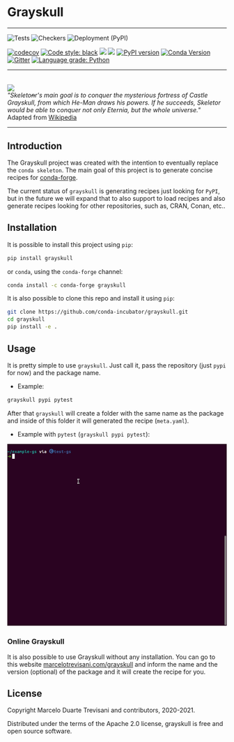 # Grayskull
-------------
![Tests](https://github.com/conda-incubator/grayskull/workflows/Tests/badge.svg?branch=master) ![Checkers](https://github.com/conda-incubator/grayskull/workflows/Checkers/badge.svg?branch=master) ![Deployment (PyPI)](https://github.com/conda-incubator/grayskull/workflows/Upload%20Package%20to%20PyPI/badge.svg)

[![codecov](https://codecov.io/gh/conda-incubator/grayskull/branch/master/graph/badge.svg)](https://codecov.io/gh/conda-incubator/grayskull) [![Code style: black](https://img.shields.io/badge/code%20style-black-000000.svg)](https://github.com/psf/black) ![](https://img.shields.io/badge/python-3.7+-blue.svg) ![](https://img.shields.io/github/license/conda-incubator/grayskull.svg) [![PyPI version](https://badge.fury.io/py/grayskull.svg)](https://badge.fury.io/py/grayskull) [![Conda Version](https://img.shields.io/conda/vn/conda-forge/grayskull.svg)](https://anaconda.org/conda-forge/grayskull) [![Gitter](https://badges.gitter.im/conda_grayskull/community.svg)](https://gitter.im/conda_grayskull/community?utm_source=badge&utm_medium=badge&utm_campaign=pr-badge) [![Language grade: Python](https://img.shields.io/lgtm/grade/python/g/conda-incubator/grayskull.svg?logo=lgtm&logoWidth=18)](https://lgtm.com/projects/g/conda-incubator/grayskull/context:python)

-------------
<span align="center">
    <br>
    <img src="https://comicvine1.cbsistatic.com/uploads/original/4/49448/2661756-castle_grayskull.jpg" align="center" />
    <br>
    <i>"Skeleto<strike>n</strike>r's main goal is to conquer the mysterious fortress of Castle Grayskull, from which He-Man draws his powers. If he succeeds, Skeletor would be able to conquer not only Eternia, but the whole universe."</i> </br>Adapted from <a href=https://en.wikipedia.org/wiki/Skeletor>Wikipedia</a>
</span>


-------------
## Introduction

The Grayskull project was created with the intention to eventually replace the
`conda skeleton`. The main goal of this project is to generate concise recipes
 for [conda-forge](https://conda-forge.org/).

The current status of ``grayskull`` is generating recipes just looking for ``PyPI``,
 but in the future we will expand that to also support to load recipes and also
 generate recipes looking for other repositories, such as, CRAN, Conan, etc..

## Installation

It is possible to install this project using `pip`:
```bash
pip install grayskull
```

or `conda`, using the ``conda-forge`` channel:
```bash
conda install -c conda-forge grayskull
```

It is also possible to clone this repo and install it using `pip`:
```bash
git clone https://github.com/conda-incubator/grayskull.git
cd grayskull
pip install -e .
```

## Usage

It is pretty simple to use `grayskull`. Just call it, pass the repository
 (just `pypi` for now) and the package name.

* Example:
```bash
grayskull pypi pytest
```

After that `grayskull` will create a folder with the same name as the package
and inside of this folder it will generated the recipe (`meta.yaml`).

* Example with `pytest` (`grayskull pypi pytest`):

![Grayskull CLI](https://raw.githubusercontent.com/conda-incubator/grayskull/master/docs/images/cli_example_grayskull.gif)


### Online Grayskull

It is also possible to use Grayskull without any installation. You can go to this website [marcelotrevisani.com/grayskull](https://www.marcelotrevisani.com/grayskull) and inform the name and the version (optional) of the package and it will create the recipe for you.


## License
Copyright Marcelo Duarte Trevisani and contributors, 2020-2021.

Distributed under the terms of the Apache 2.0 license, grayskull is free and open source software.
